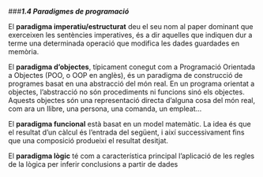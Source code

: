 ###___1.4 Paradigmes de programació___

El **paradigma imperatiu/estructurat** deu el seu nom al paper dominant
que exerceixen les sentències imperatives, és a dir aquelles que indiquen
dur a terme una determinada operació que modifica les dades guardades en
memòria.

El **paradigma d’objectes**, típicament conegut com a Programació Orientada
a Objectes (POO, o OOP en anglès), és un paradigma de construcció de
programes basat en una abstracció del món real. En un programa orientat
a objectes, l’abstracció no són procediments ni funcions sinó els objectes.
Aquests objectes són una representació directa d’alguna cosa del món real,
com ara un llibre, una persona, una comanda, un empleat...

El **paradigma funcional** està basat en un model matemàtic. La idea és que
el resultat d’un càlcul és l’entrada del següent, i així successivament fins que
una composició produeixi el resultat desitjat.

El **paradigma lògic** té com a característica principal l’aplicació de les regles
de la lògica per inferir conclusions a partir de dades
